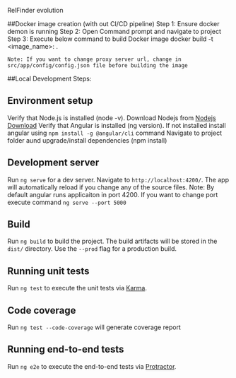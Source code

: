 RelFinder evolution

##Docker image creation (with out CI/CD pipeline)
	Step 1: Ensure docker demon is running
	Step 2: Open Command prompt and navigate to project
	Step 3: Execute below command to build Docker image
				docker build -t <image_name>:<tag> .
				
	Note: If you want to change proxy server url, change in src/app/config/config.json file before building the image
	
##Local Development Steps:

## Environment setup

Verify that Node.js is installed (node -v). Download Nodejs from [Nodejs Download](https://nodejs.org/en/download/)
Verify that Angular is installed (ng version). If not installed install angular using `npm install -g @angular/cli` command
Navigate to project folder aund upgrade/install dependencies (npm install)

## Development server

Run `ng serve` for a dev server. Navigate to `http://localhost:4200/`. The app will automatically reload if you change any of the source files.
Note: By default angular runs applicaiton in port 4200. If you want to change port execute command `ng serve --port 5000`

## Build

Run `ng build` to build the project. The build artifacts will be stored in the `dist/` directory. Use the `--prod` flag for a production build.

## Running unit tests

Run `ng test` to execute the unit tests via [Karma](https://karma-runner.github.io).

## Code coverage

Run `ng test --code-coverage` will generate coverage report

## Running end-to-end tests

Run `ng e2e` to execute the end-to-end tests via [Protractor](http://www.protractortest.org/).
